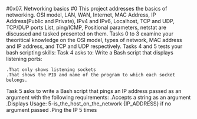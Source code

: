 #0x07. Networking basics #0
This project addresses the basics of networking. OSI model, LAN, WAN, Internet, MAC Address, IP Address(Public and Private), IPv4 and IPv6, Localhost, TCP and UDP, TCP/DUP ports List, ping/ICMP, Positional parameters, netstat are discussed and tasked presented on them.
Tasks 0 to 3 examine your theoritical knowledge on the OSI model, types of network, MAC address and IP address, and TCP and UDP respectively.
Tasks 4 and 5 tests your bash scripting skills:
Task 4 asks to:
Write a Bash script that displays listening ports:

	.That only shows listening sockets
	.That shows the PID and name of the program to which each socket belongs.
Task 5 asks to write a Bash script that pings an IP address passed as an argument with the following requirements:
	.Accepts a string as an argument
	.Displays Usage: 5-is_the_host_on_the_network {IP_ADDRESS} if no argument passed
	.Ping the IP 5 times
